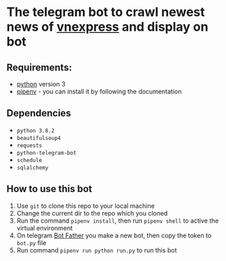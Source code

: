 # The telegram bot to crawl newest news of [vnexpress](https://vnexpress.net) and display on bot
## Requirements:
* [python](https://www.python.org "python") version 3
* [pipenv](https://pipenv.pypa.io/en/latest/ "pipenv") - you can install it by following the documentation
## Dependencies
* `python 3.8.2`
* `beautifulsoup4`
* `requests`
* `python-telegram-bot`
* `schedule`
* `sqlalchemy`
## How to use this bot
1. Use `git` to clone this repo to your local machine
2. Change the current dir to the repo which you cloned
3. Run the command `pipenv install`, then run `pipenv shell` to active the virtual environment
4. On telegram [Bot Father](https://telegram.me/BotFather "Bot Father") you make a new bot, then copy the token to `bot.py` file
5. Run command `pipenv run python run.py` to run this bot

